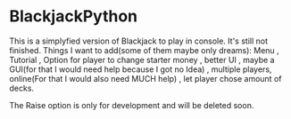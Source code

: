 # BlackjackPython
 This is a simplyfied version of Blackjack to play in console. It's still not finished.
 Things I want to add(some of them maybe only dreams):
     Menu
     , Tutorial
     , Option for player to change starter money
     , better UI
     , maybe a GUI(for that I would need help because I got no Idea)
     , multiple players, online(For that I would also need MUCH help)
     , let player chose amount of decks.
     
     
The Raise option is only for development and will be deleted soon.
